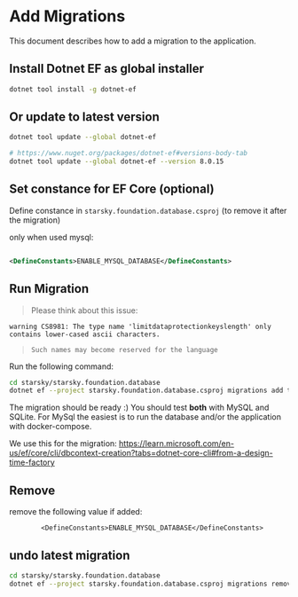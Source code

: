 # Add Migrations

This document describes how to add a migration to the application.

## Install Dotnet EF as global installer

```bash
dotnet tool install -g dotnet-ef
```

## Or update to latest version

```bash
dotnet tool update --global dotnet-ef
```

```bash
# https://www.nuget.org/packages/dotnet-ef#versions-body-tab
dotnet tool update --global dotnet-ef --version 8.0.15
```

## Set constance for EF Core (optional)

Define constance in `starsky.foundation.database.csproj` (to remove it after the migration)

only when used mysql:

```xml

<DefineConstants>ENABLE_MYSQL_DATABASE</DefineConstants>
```

## Run Migration

> Please think about this issue:
>
`warning CS8981: The type name 'limitdataprotectionkeyslength' only contains lower-cased ascii characters.`
> `Such names may become reserved for the language`

Run the following command:

```bash
cd starsky/starsky.foundation.database
dotnet ef --project starsky.foundation.database.csproj migrations add test
```

The migration should be ready :)
You should test **both** with MySQL and SQLite.
For MySql the easiest is to run the database and/or the application with docker-compose.

We use this for the migration:
https://learn.microsoft.com/en-us/ef/core/cli/dbcontext-creation?tabs=dotnet-core-cli#from-a-design-time-factory

## Remove

remove the following value if added:

```
        <DefineConstants>ENABLE_MYSQL_DATABASE</DefineConstants>
```

## undo latest migration

```bash
cd starsky/starsky.foundation.database
dotnet ef --project starsky.foundation.database.csproj migrations remove --force
```

